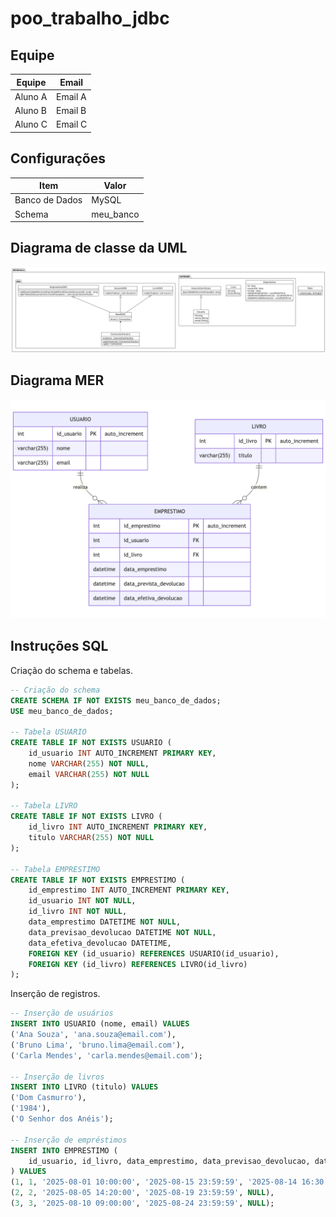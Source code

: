 # poo_trabalho_jdbc

## Equipe

| Equipe   | Email    |
|----------|----------|
| Aluno A  | Email A  |
| Aluno B  | Email B  |
| Aluno C  | Email C  |

## Configurações

| Item           | Valor     |
|----------------|-----------|
| Banco de Dados | MySQL     |
| Schema         | meu_banco |

## Diagrama de classe da UML

![Diagrama de classe](/diagrama_de_classe.png)

## Diagrama MER


![MER](/mer.png)

## Instruções SQL

Criação do schema e tabelas.
```SQL
-- Criação do schema
CREATE SCHEMA IF NOT EXISTS meu_banco_de_dados;
USE meu_banco_de_dados;

-- Tabela USUARIO
CREATE TABLE IF NOT EXISTS USUARIO (
    id_usuario INT AUTO_INCREMENT PRIMARY KEY,
    nome VARCHAR(255) NOT NULL,
    email VARCHAR(255) NOT NULL
);

-- Tabela LIVRO
CREATE TABLE IF NOT EXISTS LIVRO (
    id_livro INT AUTO_INCREMENT PRIMARY KEY,
    titulo VARCHAR(255) NOT NULL
);

-- Tabela EMPRESTIMO
CREATE TABLE IF NOT EXISTS EMPRESTIMO (
    id_emprestimo INT AUTO_INCREMENT PRIMARY KEY,
    id_usuario INT NOT NULL,
    id_livro INT NOT NULL,
    data_emprestimo DATETIME NOT NULL,
    data_previsao_devolucao DATETIME NOT NULL,
    data_efetiva_devolucao DATETIME,
    FOREIGN KEY (id_usuario) REFERENCES USUARIO(id_usuario),
    FOREIGN KEY (id_livro) REFERENCES LIVRO(id_livro)
);

```

Inserção de registros.
```SQL
-- Inserção de usuários
INSERT INTO USUARIO (nome, email) VALUES 
('Ana Souza', 'ana.souza@email.com'),
('Bruno Lima', 'bruno.lima@email.com'),
('Carla Mendes', 'carla.mendes@email.com');

-- Inserção de livros
INSERT INTO LIVRO (titulo) VALUES 
('Dom Casmurro'),
('1984'),
('O Senhor dos Anéis');

-- Inserção de empréstimos
INSERT INTO EMPRESTIMO (
    id_usuario, id_livro, data_emprestimo, data_previsao_devolucao, data_efetiva_devolucao
) VALUES 
(1, 1, '2025-08-01 10:00:00', '2025-08-15 23:59:59', '2025-08-14 16:30:00'),
(2, 2, '2025-08-05 14:20:00', '2025-08-19 23:59:59', NULL),
(3, 3, '2025-08-10 09:00:00', '2025-08-24 23:59:59', NULL);
```
